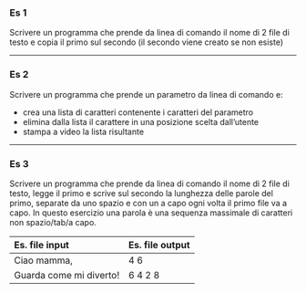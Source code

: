 ### Es 1
Scrivere un programma che prende da linea di comando il nome di 2 file di testo e copia il primo sul secondo (il secondo viene creato se non esiste)

---
### Es 2
Scrivere un programma che prende un parametro da linea di comando e:
- crea una lista di caratteri contenente i caratteri del parametro
- elimina dalla lista il carattere in una posizione scelta dall’utente
- stampa a video la lista risultante

---
### Es 3
Scrivere un programma che prende da linea di comando il nome di 2 file di testo, legge il primo e scrive sul secondo la lunghezza delle parole del primo, separate da uno spazio e con un a capo ogni volta il primo file va a capo. In questo esercizio una parola è una sequenza massimale di caratteri non spazio/tab/a capo.

| Es. file input            | Es. file output   |
| :---                      | :---              |
| Ciao mamma,               | 4 6               |
| Guarda come mi diverto!   | 6 4 2 8           |